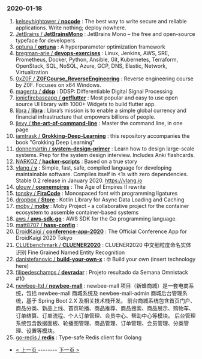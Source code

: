 ### 2020-01-18 
1. [
        kelseyhightower /
**nocode**](https://github.com/kelseyhightower/nocode) : The best way to write secure and reliable applications. Write nothing; deploy nowhere.
1. [
        JetBrains /
**JetBrainsMono**](https://github.com/JetBrains/JetBrainsMono) : JetBrains Mono – the free and open-source typeface for developers
1. [
        optuna /
**optuna**](https://github.com/optuna/optuna) : A hyperparameter optimization framework
1. [
        bregman-arie /
**devops-exercises**](https://github.com/bregman-arie/devops-exercises) : Linux, Jenkins, AWS, SRE, Prometheus, Docker, Python, Ansible, Git, Kubernetes, Terraform, OpenStack, SQL, NoSQL, Azure, GCP, DNS, Elastic, Network, Virtualization
1. [
        0xZ0F /
**Z0FCourse_ReverseEngineering**](https://github.com/0xZ0F/Z0FCourse_ReverseEngineering) : Reverse engineering course by Z0F. Focuses on x64 Windows.
1. [
        magenta /
**ddsp**](https://github.com/magenta/ddsp) : DDSP: Differentiable Digital Signal Processing
1. [
        ionicfirebaseapp /
**getflutter**](https://github.com/ionicfirebaseapp/getflutter) : Most popular and easy to use open source UI library with 1000+ Widgets to build flutter app.
1. [
        libra /
**libra**](https://github.com/libra/libra) : Libra’s mission is to enable a simple global currency and financial infrastructure that empowers billions of people.
1. [
        jlevy /
**the-art-of-command-line**](https://github.com/jlevy/the-art-of-command-line) : Master the command line, in one page
1. [
        iamtrask /
**Grokking-Deep-Learning**](https://github.com/iamtrask/Grokking-Deep-Learning) : this repository accompanies the book "Grokking Deep Learning"
1. [
        donnemartin /
**system-design-primer**](https://github.com/donnemartin/system-design-primer) : Learn how to design large-scale systems. Prep for the system design interview. Includes Anki flashcards.
1. [
        NARKOZ /
**hacker-scripts**](https://github.com/NARKOZ/hacker-scripts) : Based on a true story
1. [
        vlang /
**v**](https://github.com/vlang/v) : Simple, fast, safe, compiled language for developing maintainable software. Compiles itself in <1s with zero dependencies. Stable 0.2 release in January 2020. https://vlang.io
1. [
        glouw /
**openempires**](https://github.com/glouw/openempires) : The Age of Empires II rewrite
1. [
        tonsky /
**FiraCode**](https://github.com/tonsky/FiraCode) : Monospaced font with programming ligatures
1. [
        dropbox /
**Store**](https://github.com/dropbox/Store) : Kotlin Library for Async Data Loading and Caching
1. [
        moby /
**moby**](https://github.com/moby/moby) : Moby Project - a collaborative project for the container ecosystem to assemble container-based systems
1. [
        aws /
**aws-sdk-go**](https://github.com/aws/aws-sdk-go) : AWS SDK for the Go programming language.
1. [
        matt8707 /
**hass-config**](https://github.com/matt8707/hass-config) : 
1. [
        DroidKaigi /
**conference-app-2020**](https://github.com/DroidKaigi/conference-app-2020) : The Official Conference App for DroidKaigi 2020 Tokyo
1. [
        CLUEbenchmark /
**CLUENER2020**](https://github.com/CLUEbenchmark/CLUENER2020) : CLUENER2020 中文细粒度命名实体识别 Fine Grained Named Entity Recognition
1. [
        danistefanovic /
**build-your-own-x**](https://github.com/danistefanovic/build-your-own-x) : 🤓 Build your own (insert technology here)
1. [
        filipedeschamps /
**devradar**](https://github.com/filipedeschamps/devradar) : Projeto resultado da Semana Omnistack #10
1. [
        newbee-ltd /
**newbee-mall**](https://github.com/newbee-ltd/newbee-mall) : newbee-mall 项目（新蜂商城）是一套电商系统，包括 newbee-mall 商城系统及 newbee-mall-admin 商城后台管理系统，基于 Spring Boot 2.X 及相关技术栈开发。 前台商城系统包含首页门户、商品分类、新品上线、首页轮播、商品推荐、商品搜索、商品展示、购物车、订单结算、订单流程、个人订单管理、会员中心、帮助中心等模块。 后台管理系统包含数据面板、轮播图管理、商品管理、订单管理、会员管理、分类管理、设置等模块。
1. [
        go-redis /
**redis**](https://github.com/go-redis/redis) : Type-safe Redis client for Golang 

- [ < 上一页 ](https://github.com/able8/github-trending-daily-record/blob/master/2020-01-17.md) -------- [ 下一页 > ](https://github.com/able8/github-trending-daily-record/blob/master/2020-01-19.md)
